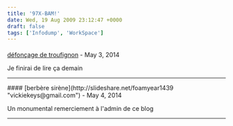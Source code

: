 ```yaml
---
title: '97X-BAM!'
date: Wed, 19 Aug 2009 23:12:47 +0000
draft: false
tags: ['Infodump', 'WorkSpace']
---
```



#### 
[défonçage de troufignon](http://dysfunctionalce24.over-blog.com/2014/02/plus-excitants-que-des-vidÃ©os-xxx-sacrÃ©ment-enivrantes-en-streaming.html "petelipscomb@inbox.com") - <time datetime="2014-05-14 15:36:03">May 3, 2014</time>

Je finirai de lire ça demain
<hr />
#### 
[berbère sirène](http://slideshare.net/foamyear1439 "vickiekeys@gmail.com") - <time datetime="2014-05-15 12:40:50">May 4, 2014</time>

Un monumental remerciement à l'admin de ce blog
<hr />
